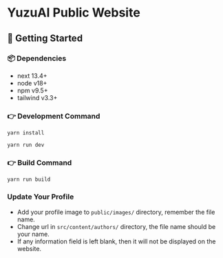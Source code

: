 # YuzuAI Public Website

## 🚀 Getting Started

### 📦 Dependencies

- next 13.4+
- node v18+
- npm v9.5+
- tailwind v3.3+

### 👉 Development Command

```
yarn install
```

```
yarn run dev
```

### 👉 Build Command

```
yarn run build
```

### Update Your Profile

- Add your profile image to `public/images/` directory, remember the file name.
- Change url in `src/content/authors/` directory, the file name should be your name.
- If any information field is left blank, then it will not be displayed on the website.